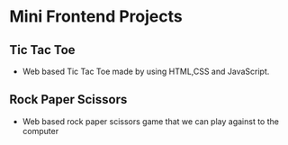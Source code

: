 # Mini Frontend Projects
## Tic Tac Toe
- Web based Tic Tac Toe made by using HTML,CSS and JavaScript.
## Rock Paper Scissors
- Web based rock paper scissors game that we can play against to the computer
